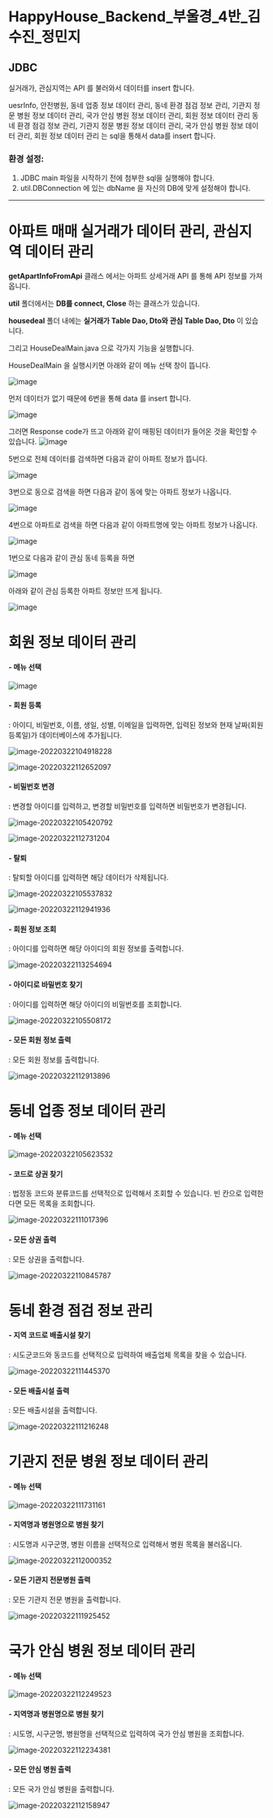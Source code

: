 # HappyHouse_Backend_부울경_4반_김수진_정민지

## JDBC 

실거래가, 관심지역는 API 를 불러와서 데이터를 insert 합니다. 

uesrInfo, 안전병원, 동네 업종 정보 데이터 관리, 
동네 환경 점검 정보 관리, 기관지 정문 병원 정보 데이터 관리, 국가 안심 병원 정보 데이터 관리, 회원 정보 데이터 관리
동네 환경 점검 정보 관리, 기관지 정문 병원 정보 데이터 관리, 국가 안심 병원 정보 데이터 관리, 회원 정보 데이터 관리
는 sql을 통해서 data를 insert 합니다. 

### 환경 설정:
1. JDBC main 파일을 시작하기 전에 첨부한 sql을 실행해야 합니다.
2. util.DBConnection 에 있는 dbName 을 자신의 DB에 맞게 설정해야 합니다.

---
# 아파트 매매 실거래가 데이터 관리, 관심지역 데이터 관리

**getApartInfoFromApi** 클래스 에서는 아파트 상세거래 API 를 통해 API 정보를 가져옵니다.

**util** 폴더에서는 **DB를 connect, Close** 하는 클래스가 있습니다.

**housedeal** 폴더 내에는 **실거래가 Table Dao, Dto와 관심 Table Dao, Dto**  이 있습니다.

그리고 HouseDealMain.java 으로 각가지 기능을 실행합니다.

HouseDealMain 을 실행시키면 아래와 같이 메뉴 선택 창이 뜹니다.

![image](https://user-images.githubusercontent.com/51036842/159398305-54431946-89ee-4a77-b7a8-6320bd40b946.png)

먼저 데이터가 없기 때문에 6번을 통해 data 를 insert 합니다.

![image](https://user-images.githubusercontent.com/51036842/159395177-2b9cdb84-e270-468f-9c82-0df30143decc.png)

그러면 Response code가 뜨고 아래와 같이 매핑된 데이터가 들어온 것을 확인할 수 있습니다.
![image](https://user-images.githubusercontent.com/51036842/159395805-4620cfb1-53f2-486b-890c-7058d4c178c6.png)

5번으로 전체 데이터를 검색하면 다음과 같이 아파트 정보가 뜹니다.

![image](https://user-images.githubusercontent.com/51036842/159400946-8ff250c5-c9cd-46c7-bc9f-408b036469f0.png)


3번으로 동으로 검색을 하면 다음과 같이 동에 맞는 아파트 정보가 나옵니다.

![image](https://user-images.githubusercontent.com/51036842/159396009-d779f24a-2323-4895-a1fd-ec33cf3f1267.png)


4번으로 아파트로 검색을 하면 다음과 같이 아파트명에 맞는 아파트 정보가 나옵니다.

![image](https://user-images.githubusercontent.com/51036842/159396157-bd76d107-34a8-4dcf-b075-3e631be23052.png)




1번으로 다음과 같이 관심 동네 등록을 하면

![image](https://user-images.githubusercontent.com/51036842/159396270-613a1776-20af-487e-b2e6-56740dbc458e.png)

아래와 같이 관심 등록한 아파트 정보만 뜨게 됩니다.

![image](https://user-images.githubusercontent.com/51036842/159396476-f140d9d3-b0ba-4e52-8998-5f75f3b5f2b3.png)


# 회원 정보 데이터 관리

#### - 메뉴 선택

![image](https://user-images.githubusercontent.com/51036842/159401063-5dd3579c-6127-4047-8927-37da3f6eb3c5.png)

#### - 회원 등록

: 아이디, 비밀번호, 이름, 생일, 성별, 이메일을 입력하면, 입력된 정보와 현재 날짜(회원 등록일)가 데이터베이스에 추가됩니다.

![image-20220322104918228](img/image-20220322104918228.png)



![image-20220322112652097](img/image-20220322112652097.png)



#### - 비밀번호 변경

: 변경할 아이디를 입력하고, 변경할 비밀번호를 입력하면 비밀번호가 변경됩니다.

![image-20220322105420792](img/image-20220322105420792.png)



![image-20220322112731204](img/image-20220322112731204.png)


#### - 탈퇴

: 탈퇴할 아이디를 입력하면 해당 데이터가 삭제됩니다.

![image-20220322105537832](img/image-20220322105537832.png)

![image-20220322112941936](img/image-20220322112941936.png)


#### - 회원 정보 조회

: 아이디를 입력하면 해당 아이디의 회원 정보를 출력합니다.

![image-20220322113254694](img/image-20220322113254694.png)

#### - 아이디로 바밀번호 찾기

: 아이디를 입력하면 해당 아이디의 비밀번호를 조회합니다.

![image-20220322105508172](img/image-20220322105508172.png)

#### - 모든 회원 정보 출력

: 모든 회원 정보를 출력합니다.

![image-20220322112913896](img/image-20220322112913896.png)





# 동네 업종 정보 데이터 관리

#### - 메뉴 선택

![image-20220322105623532](img/image-20220322105623532.png)

#### - 코드로 상권 찾기

: 법정동 코드와 분류코드를 선택적으로 입력해서 조회할 수 있습니다. 빈 칸으로 입력한다면 모든 목록을 조회합니다.

![image-20220322111017396](img/image-20220322111017396.png)

#### - 모든 상권 출력

: 모든 상권을 출력합니다.

![image-20220322110845787](img/image-20220322110845787.png)



# 동네 환경 점검 정보 관리

#### - 지역 코드로 배출시설 찾기

: 시도군코드와 동코드를 선택적으로 입력하여 배출업체 목록을 찾을 수 있습니다.

![image-20220322111445370](img/image-20220322111445370.png)

#### - 모든 배출시설 출력

: 모든 배출시설을 출력합니다.

![image-20220322111216248](img/image-20220322111216248.png)



# 기관지 전문 병원 정보 데이터 관리

#### - 메뉴 선택

![image-20220322111731161](img/image-20220322111731161.png)

#### - 지역명과 병원명으로 병원 찾기

: 시도명과 시구군명, 병원 이름을 선택적으로 입력해서 병원 목록을 불러옵니다.

![image-20220322112000352](img/image-20220322112000352.png)

#### - 모든 기관지 전문병원 출력

: 모든 기관지 전문 병원을 출력합니다.

![image-20220322111925452](img/image-20220322111925452.png)



# 국가 안심 병원 정보 데이터 관리

#### - 메뉴 선택

![image-20220322112249523](img/image-20220322112249523.png)

#### - 지역명과 병원명으로 병원 찾기

: 시도명, 시구군명, 병원명을 선택적으로 입력하여 국가 안심 병원을 조회합니다.

![image-20220322112234381](img/image-20220322112234381.png)

#### - 모든 안심 병원 출력

: 모든 국가 안심 병원을 출력합니다.

![image-20220322112158947](img/image-20220322112158947.png)


